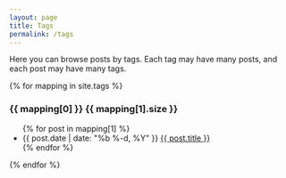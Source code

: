 ```yaml
---
layout: page
title: Tags
permalink: /tags
---
```

Here you can browse posts by tags. Each tag may have many posts, and each post may have many tags.

{% for mapping in site.tags %}
<h3 id="#{{ x[0] }}">{{ mapping[0] }} <span class="badge">{{ mapping[1].size }}</span></h3>
<ul class="link-list">
  {% for post in mapping[1] %}
    <li>
      <span class="post-meta">{{ post.date | date: "%b %-d, %Y" }}</span>
      <a class="post-link" href="{{ post.url | prepend: site.baseurl }}">{{ post.title }}</a>
    </li>
  {% endfor %}
</ul>
{% endfor %}
